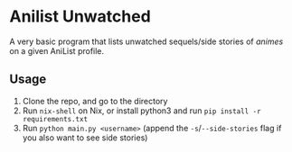 # Anilist Unwatched

A very basic program that lists unwatched sequels/side stories of *animes* on a given AniList profile.

## Usage

1. Clone the repo, and go to the directory
2. Run `nix-shell` on Nix, or install python3 and run `pip install -r requirements.txt`
3. Run `python main.py <username>` (append the `-s`/`--side-stories` flag if you also want to see side stories)
